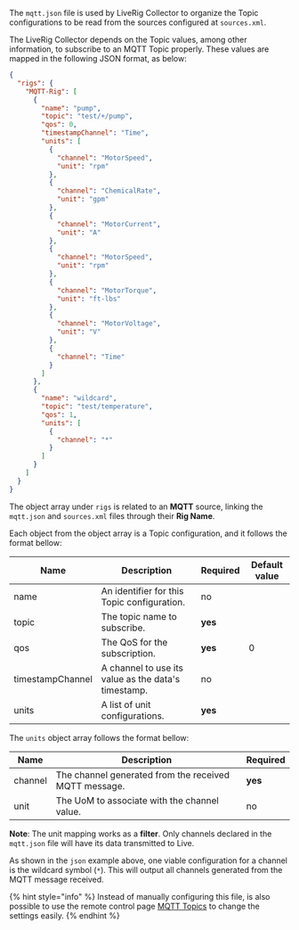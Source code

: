 The `mqtt.json` file is used by LiveRig Collector to organize the Topic configurations to be read from the sources configured at `sources.xml`.

The LiveRig Collector depends on the Topic values, among other information, to subscribe to an MQTT Topic properly. These values are mapped in the following JSON format, as below:

```json
{
  "rigs": {
    "MQTT-Rig": [
      {
        "name": "pump",
        "topic": "test/+/pump",
        "qos": 0,
        "timestampChannel": "Time",
        "units": [
          {
            "channel": "MotorSpeed",
            "unit": "rpm"
          },
          {
            "channel": "ChemicalRate",
            "unit": "gpm"
          },
          {
            "channel": "MotorCurrent",
            "unit": "A"
          },
          {
            "channel": "MotorSpeed",
            "unit": "rpm"
          },
          {
            "channel": "MotorTorque",
            "unit": "ft-lbs"
          },
          {
            "channel": "MotorVoltage",
            "unit": "V"
          },
          {
            "channel": "Time"
          }
        ]
      },
      {
        "name": "wildcard",
        "topic": "test/temperature",
        "qos": 1,
        "units": [
          {
            "channel": "*"
          }
        ]
      }
    ]
  }
}
```

The object array under `rigs` is related to an **MQTT** source, linking the `mqtt.json` and `sources.xml` files through their **Rig Name**. 

Each object from the object array is a Topic configuration, and it follows the format bellow:

| Name             | Description                                         | Required | Default value |
|------------------|-----------------------------------------------------|----------|---------------|
| name             | An identifier for this Topic configuration.         | no       |               |
| topic            | The topic name to subscribe.                        | **yes**  |               |
| qos              | The QoS for the subscription.                       | **yes**  | 0             |
| timestampChannel | A channel to use its value as the data's timestamp. | no       |               |
| units            | A list of unit configurations.                      | **yes**  |               |

The `units` object array follows the format bellow:

| Name             | Description                                           | Required |
|------------------|-------------------------------------------------------|----------|
| channel          | The channel generated from the received MQTT message. | **yes**  |
| unit             | The UoM to associate with the channel value.          | no       |

**Note**: The unit mapping works as a **filter**. Only channels declared in the `mqtt.json` file will have its data transmitted to Live.

As shown in the `json` example above, one viable configuration for a channel is the wildcard symbol (`*`).
This will output all channels generated from the MQTT message received.

{% hint style="info" %}
Instead of manually configuring this file, is also possible to use the remote control page [MQTT Topics](./../remote-control/sources/mqtt-topics.md) to change the settings easily.
{% endhint %}
